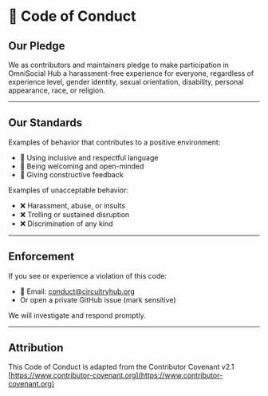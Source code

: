 # 🌈 Code of Conduct

## Our Pledge

We as contributors and maintainers pledge to make participation in OmniSocial Hub a harassment-free experience for everyone, regardless of experience level, gender identity, sexual orientation, disability, personal appearance, race, or religion.

---

## Our Standards

Examples of behavior that contributes to a positive environment:

- 🫶 Using inclusive and respectful language
- 🤝 Being welcoming and open-minded
- 🧠 Giving constructive feedback

Examples of unacceptable behavior:

- ❌ Harassment, abuse, or insults
- ❌ Trolling or sustained disruption
- ❌ Discrimination of any kind

---

## Enforcement

If you see or experience a violation of this code:

- 📩 Email: conduct@circuitryhub.org
- Or open a private GitHub issue (mark sensitive)

We will investigate and respond promptly.

---

## Attribution

This Code of Conduct is adapted from the Contributor Covenant v2.1  
[https://www.contributor-covenant.org](https://www.contributor-covenant.org)
